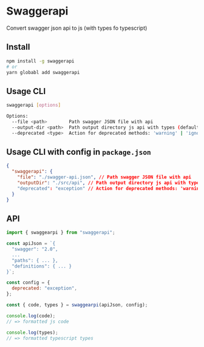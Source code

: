 # Swaggerapi

Convert swagger json api to js (with types fo typescript)

## Install

```sh
npm install -g swaggerapi
# or
yarn globabl add swaggerapi
```

## Usage CLI

```sh
swaggerapi [options]

Options:
  --file <path>        Path swagger JSON file with api
  --output-dir <path>  Path output directory js api with types (default: "./api")
  --deprecated <type>  Action for deprecated methods: 'warning' | 'ignore' | 'exception' (default: 'warning')
```

## Usage CLI with config in `package.json`

```json
{
  "swaggerapi": {
    "file": "./swagger-api.json", // Path swagger JSON file with api
    "outputDir": "./src/api", // Path output directory js api with types (default: "./api")
    "deprecated": "exception" // Action for deprecated methods: 'warning' | 'ignore' | 'exception' (default: 'warning')
  }
}
```

## API

```js
import { swaggearpi } from "swaggerapi";

const apiJson = `{
  "swagger": "2.0",
  ...
  "paths": { ... },
  "definitions": { ... }
}`;

const config = {
  deprecated: "exception",
};

const { code, types } = swaggearpi(apiJson, config);

console.log(code);
// => formatted js code

console.log(types);
// => formatted typescript types
```
